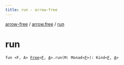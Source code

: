 ```yaml
---
title: run - arrow-free
---
```


[arrow-free](../index.html) / [arrow.free](index.html) / [run](./run.html)

# run

`fun <F, A> `[`Free`](-free/index.html)`<`[`F`](run.html#F)`, `[`A`](run.html#A)`>.run(M: Monad<`[`F`](run.html#F)`>): Kind<`[`F`](run.html#F)`, `[`A`](run.html#A)`>`